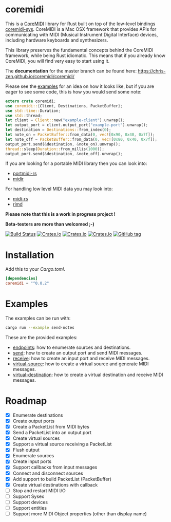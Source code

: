 # coremidi

This is a [CoreMIDI](https://developer.apple.com/reference/coremidi) library for Rust built on top of the low-level bindings [coremidi-sys](https://github.com/jonas-k/coremidi-sys).
CoreMIDI is a Mac OSX framework that provides APIs for communicating with MIDI (Musical Instrument Digital Interface) devices, including hardware keyboards and synthesizers.

This library preserves the fundamental concepts behind the CoreMIDI framework, while being Rust idiomatic. This means that if you already know CoreMIDI, you will find very easy to start using it.

The **documentation** for the master branch can be found here: https://chris-zen.github.io/coremidi/coremidi/

Please see the [examples](examples) for an idea on how it looks like, but if you are eager to see some code, this is how you would send some note:

```rust
extern crate coremidi;
use coremidi::{Client, Destinations, PacketBuffer};
use std::time::Duration;
use std::thread;
let client = Client::new("example-client").unwrap();
let output_port = client.output_port("example-port").unwrap();
let destination = Destinations::from_index(0);
let note_on = PacketBuffer::from_data(0, vec![0x90, 0x40, 0x7f]);
let note_off = PacketBuffer::from_data(0, vec![0x80, 0x40, 0x7f]);
output_port.send(&destination, &note_on).unwrap();
thread::sleep(Duration::from_millis(1000));
output_port.send(&destination, &note_off).unwrap();
```

If you are looking for a portable MIDI library then you can look into:
- [portmidi-rs](https://github.com/musitdev/portmidi-rs)
- [midir](https://github.com/Boddlnagg/midir)

For handling low level MIDI data you may look into:
- [midi-rs](https://github.com/samdoshi/midi-rs)
- [rimd](https://github.com/RustAudio/rimd)

**Please note that this is a work in progress project !**

**Beta-testers are more than welcomed ;-)**

[![Build Status](https://travis-ci.org/chris-zen/coremidi.svg?branch=master)](https://travis-ci.org/chris-zen/coremidi)
[![Crates.io](https://img.shields.io/crates/v/coremidi.svg)](https://travis-ci.org/chris-zen/coremidi)
[![Crates.io](https://img.shields.io/crates/d/coremidi.svg)](https://travis-ci.org/chris-zen/coremidi)
[![Crates.io](https://img.shields.io/crates/dv/coremidi.svg)](https://travis-ci.org/chris-zen/coremidi)
[![GitHub tag](https://img.shields.io/github/tag/chris-zen/coremidi.svg)](https://travis-ci.org/chris-zen/coremidi)

# Installation

Add this to your *Cargo.toml*.

```toml
[dependencies]
coremidi = "^0.0.2"
```

# Examples

The examples can be run with:

```sh
cargo run --example send-notes
```

These are the provided examples:

- [endpoints](examples/system-endpoints.rs): how to enumerate sources and destinations.
- [send](examples/send.rs): how to create an output port and send MIDI messages.
- [receive](examples/receive.rs): how to create an input port and receive MIDI messages.
- [virtual-source](examples/virtual-source.rs): how to create a virtual source and generate MIDI messages.
- [virtual-destination](examples/virtual-destination.rs): how to create a virtual destination and receive MIDI messages.

# Roadmap

- [x] Enumerate destinations
- [x] Create output ports
- [x] Create a PacketList from MIDI bytes
- [x] Send a PacketList into an output port
- [x] Create virtual sources
- [x] Support a virtual source receiving a PacketList
- [x] Flush output
- [x] Enumerate sources
- [x] Create input ports
- [x] Support callbacks from input messages
- [x] Connect and disconnect sources
- [x] Add support to build PacketList (PacketBuffer)
- [x] Create virtual destinations with callback
- [ ] Stop and restart MIDI I/O
- [ ] Support Sysex
- [ ] Support devices
- [ ] Support entities
- [ ] Support more MIDI Object properties (other than display name)
